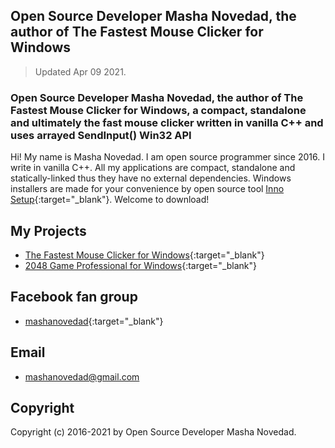 ## Open Source Developer Masha Novedad, the author of The Fastest Mouse Clicker for Windows

> Updated Apr 09 2021.

### Open Source Developer Masha Novedad, the author of The Fastest Mouse Clicker for Windows, a compact, standalone and ultimately the fast mouse clicker written in vanilla C++ and uses arrayed SendInput() Win32 API

Hi! My name is Masha Novedad. I am open source programmer since 2016. I write in vanilla C++.
All my applications are compact, standalone and statically-linked thus they have no external dependencies.
Windows installers are made for your convenience by open source tool [Inno Setup](https://jrsoftware.org/isinfo.php){:target="_blank"}.
Welcome to download!

## My Projects

* [The Fastest Mouse Clicker for Windows](https://windows-2048.github.io/The-Fastest-Mouse-Clicker-for-Windows){:target="_blank"}
* [2048 Game Professional for Windows](https://github.com/windows-2048/2048-Game-Professional-for-Windows){:target="_blank"}

## Facebook fan group

* [mashanovedad](https://www.facebook.com/groups/mashanovedad){:target="_blank"}

## Email

* [mashanovedad@gmail.com](mailto:mashanovedad@gmail.com)

## Copyright

Copyright (c) 2016-2021 by Open Source Developer Masha Novedad.
